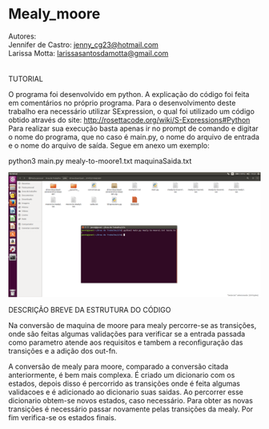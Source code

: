# Mealy_moore
Autores: <br>
Jennifer de Castro: jenny_cg23@hotmail.com<br>
Larissa Motta: larissasantosdamotta@gmail.com <br>
<br>
<br>
TUTORIAL

O programa foi desenvolvido em python. A explicação do código foi feita em comentários no próprio programa. 
 Para o desenvolvimento deste trabalho era necessário utilizar SExpression, o qual foi utilizado um código obtido através do site: http://rosettacode.org/wiki/S-Expressions#Python Para realizar sua execução basta apenas ir no prompt de comando e digitar o nome do programa, que no caso é main.py, o nome do arquivo de entrada e o nome do arquivo de saída. Segue em anexo um exemplo:

python3 main.py  mealy-to-moore1.txt  maquinaSaida.txt

![](https://github.com/jennicg/Mealy_moore/blob/master/LFAEXEMPLO.png)


DESCRIÇÃO BREVE DA ESTRUTURA DO CÓDIGO

Na conversão de maquina de moore para mealy percorre-se as transições, onde são feitas algumas validações para verificar se a entrada passada como parametro atende aos requisitos e tambem a reconfiguração das transições e a adição dos out-fn.

A conversão de mealy para moore, comparado a conversão citada anteriormente, é bem mais complexa. É criado um dicionario com os estados, depois disso é percorrido as transições onde é feita algumas validacoes e  é adicionado ao dicionario suas saidas.
Ao percorrer esse dicionario obtem-se novos estados, caso necessário. Para obter as novas transições é necessário passar novamente pelas transições da mealy. Por fim verifica-se os estados finais.
